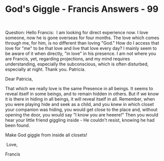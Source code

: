 # God's Giggle - Francis Answers - 99

&nbsp;  

Question: Hello Francis: &nbsp;I am looking for direct experience now. I love someone, now he is gone overseas for four months. The love which comes through me, for him, is no different than loving &quot;God.&quot; How do I access that love for &quot;me&quot; to be that love and live that love every day? I mainly seem to be aware of it when directly, &quot;in love&quot; in his presence. I am not where you are Francis, yet, regarding projections, and my mind requires understanding, especially the subconscious, which is often disturbed, especially at night. Thank you. Patricia.

  

Dear Patricia,

  

That which we really love is the same Presence in all beings. It seems to reveal itself in some beings, and to remain hidden in others. But if we know it is there in hiding in all beings, it will reveal itself in all. Remember, when you were playing hide and seek as a child, and you knew in which closet your companion was hiding, you would get close to the place and, without opening the door, you would say &quot;I know you are heeere!&quot; Then you would hear your little friend giggling inside - He couldn't resist, knowing he had been found.&nbsp;

  

Make God giggle from inside all closets!

  

&nbsp;Love,

  

Francis

  


